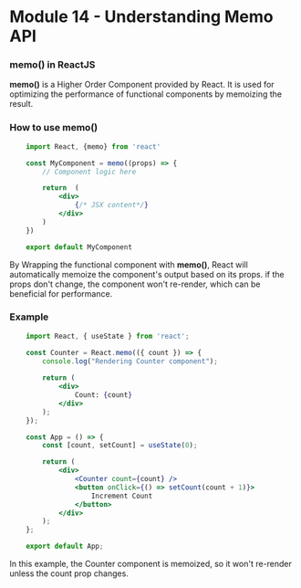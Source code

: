 # Module 14 - Understanding Memo API

### memo() in ReactJS
**memo()** is a Higher Order Component provided by React. It is used for optimizing the performance of functional components by memoizing the result. 

### How to use memo()
```jsx
    import React, {memo} from 'react'

    const MyComponent = memo((props) => {
        // Component logic here

        return  (
            <div>
                {/* JSX content*/}
            </div>
        )
    })

    export default MyComponent
```
By Wrapping the functional component with **memo()**, React will automatically memoize the component's output based on its props. if the props don't change, the component won't re-render, which can be beneficial for performance.

### Example
```jsx
    import React, { useState } from 'react';

    const Counter = React.memo(({ count }) => {
        console.log("Rendering Counter component");
        
        return (
            <div>
                Count: {count}
            </div>
        );
    });

    const App = () => {
        const [count, setCount] = useState(0);

        return (
            <div>
                <Counter count={count} />
                <button onClick={() => setCount(count + 1)}>
                    Increment Count
                </button>
            </div>
        );
    };

    export default App;
```
In this example, the Counter component is memoized, so it won't re-render unless the count prop changes.